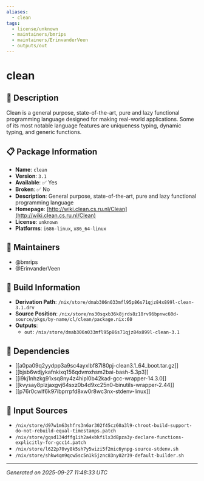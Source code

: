 ```yaml
---
aliases:
  - clean
tags:
  - license/unknown
  - maintainers/bmrips
  - maintainers/ErinvanderVeen
  - outputs/out
---
```


# clean

## 📝 Description

Clean is a general purpose, state-of-the-art, pure and lazy functional
programming language designed for making real-world applications. Some
of its most notable language features are uniqueness typing, dynamic typing,
and generic functions.


## 📋 Package Information

- **Name**: `clean`
- **Version**: `3.1`
- **Available**: ✅ Yes
- **Broken**: ✅ No
- **Description**: General purpose, state-of-the-art, pure and lazy functional programming language
- **Homepage**: [http://wiki.clean.cs.ru.nl/Clean](http://wiki.clean.cs.ru.nl/Clean)
- **License**: `unknown`
- **Platforms**: `i686-linux`, `x86_64-linux`
## 👥 Maintainers

- @bmrips
- @ErinvanderVeen


## 🔧 Build Information

- **Derivation Path**: `/nix/store/dmab306n033mfl95p86s71qjz84x899l-clean-3.1.drv`
- **Source Position**: `/nix/store/ns30sqxb36k8jrds8z18rv96bpnwc60d-source/pkgs/by-name/cl/clean/package.nix:60`
- **Outputs**:
  - `out`:  `/nix/store/dmab306n033mfl95p86s71qjz84x899l-clean-3.1`

## 🔗 Dependencies

- [[a0pa09q2yydpp3a9sc4ayxlbf87l80pj-clean3.1_64_boot.tar.gz]]
- [[bjsb6wdjykafnkixq156qdvmxhsm2bai-bash-5.3p3]]
- [[i9kj1nhzkg91xsq8ny4z4hipl0b42kad-gcc-wrapper-14.3.0]]
- [[kvysay8plzjaxgvj64sxz0b4d9xc25n0-binutils-wrapper-2.44]]
- [[p76r0cwlf6k97ibprrpfd8xw0r8wc3nx-stdenv-linux]]

## 📁 Input Sources

- `/nix/store/d97w1m63shfrs3n6ar302f45cz60a3l9-chroot-build-support-do-not-rebuild-equal-timestamps.patch`
- `/nix/store/gqsd134dffg1ih2a4xbkfilx3d8pza3y-declare-functions-explicitly-for-gcc14.patch`
- `/nix/store/l622p70vy8k5sh7y5wizi5f2mic6ynpg-source-stdenv.sh`
- `/nix/store/shkw4qm9qcw5sc5n1k5jznc83ny02r39-default-builder.sh`

---
*Generated on 2025-09-27 11:48:33 UTC*
